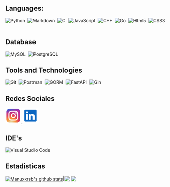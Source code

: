   ## Languages:
![Python](https://img.shields.io/badge/Python-3776AB?style=for-the-badge&logo=python&logoColor=white)&nbsp;
![Markdown](https://img.shields.io/badge/markdown-%23000000.svg?style=for-the-badge&logo=markdown&logoColor=white)&nbsp;
![C](https://img.shields.io/badge/C-00599C?style=for-the-badge&logo=c&logoColor=white)&nbsp;
![JavaScript](https://img.shields.io/badge/JavaScript-F7DF1E?style=for-the-badge&logo=javascript&logoColor=white)&nbsp;
![C++](https://img.shields.io/badge/C++-00599C?style=for-the-badge&logo=c%2B%2B&logoColor=white)&nbsp;
![Go](https://img.shields.io/badge/Go-00ADD8?style=for-the-badge&logo=go&logoColor=white)&nbsp;
![Html5](https://img.shields.io/badge/html5-%23E34F26.svg?style=for-the-badge&logo=html5&logoColor=white)&nbsp;
![CSS3](https://img.shields.io/badge/CSS3-%231572B6.svg?style=for-the-badge&logo=css3&logoColor=white)&nbsp;

  ## Database

![MySQL](https://img.shields.io/badge/MySQL-00000F?style=for-the-badge&logo=mysql&logoColor=white)&nbsp;
![PostgreSQL](https://img.shields.io/badge/PostgreSQL-316192?style=for-the-badge&logo=postgresql&logoColor=white)&nbsp;

## Tools and Technologies

![Git](https://img.shields.io/badge/GIT-E44C30?style=for-the-badge&logo=git&logoColor=white)&nbsp;
![Postman](https://img.shields.io/badge/Postman-FBAE17?style=for-the-badge&logo=postman&logoColor=white)&nbsp;
![GORM](https://img.shields.io/badge/GORM-00ADD8?style=for-the-badge&logo=go&logoColor=white)&nbsp;
![FastAPI](https://img.shields.io/badge/FastAPI-005571?style=for-the-badge&logo=fastapi&logoColor=white)&nbsp;
![Gin](https://img.shields.io/badge/Gin-00ADD8?style=for-the-badge&logo=gin&logoColor=black)&nbsp;


  ## Redes Sociales 
  
  <p> 
   <a href ="https://www.instagram.com/manuxxrsb/"> <img src="Iconos/ig.svg" height="50" width="50" > </a>
   <a href ="https://www.linkedin.com/in/manuel-antonio-solis-gonzalez-398636258/"> <img src="Iconos/linkedin.svg" height="50" width="50" > </a>
  </p>

  ## IDE's
  ![Visual Studio Code](https://img.shields.io/badge/Visual%20Studio%20Code-0078d7.svg?style=for-the-badge&logo=visual-studio-code&logoColor=white)&nbsp;

  ## Estadisticas
  
<a href="https://github.com/anuraghazra/github-readme-stats"><img align="center" src="https://github-readme-stats.vercel.app/api?username=Manuxxrsb&show_icons=true&include_all_commits=true&theme=dark&hide_border=true" alt="Manuxxrsb's github stats"/></a>|<a href="https://github.com/anuraghazra/github-readme-stats"><img align="center" src="https://github-readme-stats.vercel.app/api/top-langs/?username=Manuxxrsb&layout=compact&theme=dark&hide_border=true" /></a>
<img  align="center"  src="https://github-readme-stats.vercel.app/api/top-langs/?username=manuxxrsb&layout=pie&theme=dark&hide_border=false&no-bg=true&no-frame=true&langs_count=6"/>


<!---
Manuxxrsb/Manuxxrsb is a ✨ special ✨ repository because its `README.md` (this file) appears on your GitHub profile.
You can click the Preview link to take a look at your changes.
--->
